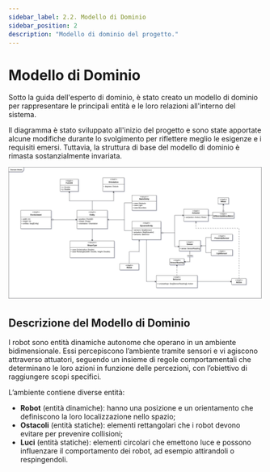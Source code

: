 ```yaml
---
sidebar_label: 2.2. Modello di Dominio
sidebar_position: 2
description: "Modello di dominio del progetto."
---
```


# Modello di Dominio

Sotto la guida dell'esperto di dominio, è stato creato un modello di dominio per rappresentare le principali entità e le
loro relazioni all'interno del sistema.

Il diagramma è stato sviluppato all'inizio del progetto e sono state apportate alcune modifiche durante lo svolgimento
per riflettere meglio le esigenze e i requisiti emersi.
Tuttavia, la struttura di base del modello di dominio è rimasta sostanzialmente invariata.

![Modello di Dominio](../../static/img/02-requirements/domain-model.png)

## Descrizione del Modello di Dominio

I robot sono entità dinamiche autonome che operano in un ambiente bidimensionale. Essi percepiscono l’ambiente tramite
sensori e vi agiscono attraverso attuatori, seguendo un insieme di regole comportamentali che determinano le loro azioni
in funzione delle percezioni, con l’obiettivo di raggiungere scopi specifici.

L’ambiente contiene diverse entità:

- **Robot** (entità dinamiche): hanno una posizione e un orientamento che definiscono la loro localizzazione nello
  spazio;
- **Ostacoli** (entità statiche): elementi rettangolari che i robot devono evitare per prevenire collisioni;
- **Luci** (entità statiche): elementi circolari che emettono luce e possono influenzare il comportamento dei robot, ad
  esempio attirandoli o respingendoli.